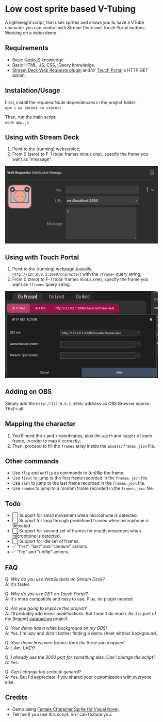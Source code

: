# Low cost sprite based V-Tubing

A lightweight script, that uses sprites and allows you to have a VTube character you can control with Stream Deck and Touch Portal buttons.  
Working on a video demo.

## Requirements

- Basic [NodeJS](http://nodejs.org) knowledge.
- Basic HTML, JS, CSS, jQuery knowledge.
- [Stream Deck Web Requests plugin](https://apps.elgato.com/plugins/gg.datagram.web-requests) and/or [Touch Portal](https://www.touch-portal.com/)'s HTTP GET action.

## Instalation/Usage

First, install the required Node dependencies in the project folder:  
`npm i ws socket.io express`

Then, run the main script:  
`node app.js`

## Using with Stream Deck

1. Point to the (running) webservice;
2. From 0 (zero) to F-1 (total frames minus one), specify the frame you want as "message".

![sd-action.png](tutorial/sd-action.png)

## Using with Touch Portal

1. Point to the (running) webpage (usually, `http://127.0.0.1:3000/character`) with the `?frame=` query string;
2. From 0 (zero) to F-1 (total frames minus one), specify the frame you want as `?frame=` query string.

![tp-action.png](tutorial/tp-action.png)

## Adding on OBS

Simply add the `http://127.0.0.1:3000/` address as OBS Browser source.  
That's all.

## Mapping the character

1. You'll need the `X` and `Y` coordinates, plus the `width` and `height` of each frame, in order to map it correctly;
2. Then, proceed to fill the `frames` array inside the `assets/frames.json` file.

## Other commands

- Use `flip` and `unflip` as commands to (un)flip the frame.
- Use `first` to jump to the first frame recorded in the `frames.json` file.
- Use `last` to jump to the last frame recorded in the `frames.json` file.
- Use `random` to jump to a random frame recorded in the `frames.json` file.

## Todo

- ⬜ Support for small movement when microphone is detected.
- ⬜ Support for loop through predefined frames when microphone is detected.
- ⬜ Support for second set of frames for mouth movement when microphone is detected.
- ⬜ Support for idle set of frames.
- ✅ "first", "last" and "random" actions.
- ✅ "flip" and "unflip" actions.

## FAQ

Q: _Why do you use WebSockets on Stream Deck?_  
A: It's faster.

Q: _Why do you use GET on Touch Portal?_  
A: It's more compatible and easy to use. Plus, no plugin needed.

Q: _Are you going to improve this project?_  
A: I'll probably add minor modifications. But I won't do much. As it is part of my (bigger) [caramel.gg](http://caramel.gg) project.

Q: _Your demo has a white background on my OBS!_  
A: Yes. I'm lazy and didn't bother finding a demo sheet without background.

Q: _Your demo has more frames than the three you mapped!_  
A: I. Am. LAZY!

Q: _I already use the 3000 port for something else. Can I change the script?_  
A: Yes.

Q: _Can I change the script in general?_  
A: Yes. But I'd appreciate if you shared your customization with everyone else.

## Credits

- Demo using [Female Character Sprite for Visual Novel](https://sutemo.itch.io/female-character).
- Tell me if you use this script. So I can feature you.
